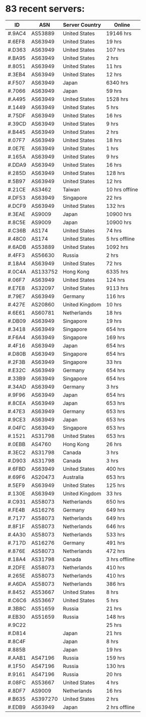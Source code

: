 # 83 recent servers:

| ID | ASN | Server Country | Online |
| ------ | ------ | ------ | ------ |
| #.9AC4 | AS53889 | United States | 19146 hrs |
| #.6EF8 | AS63949 | United States | 19 hrs |
| #.D363 | AS63949 | United States | 107 hrs |
| #.BA95 | AS63949 | United States | 2 hrs |
| #.8051 | AS63949 | United States | 11 hrs |
| #.3EB4 | AS63949 | United States | 12 hrs |
| #.F507 | AS63949 | Japan | 6340 hrs |
| #.7066 | AS63949 | Japan | 59 hrs |
| #.A495 | AS63949 | United States | 1528 hrs |
| #.1449 | AS63949 | United States | 5 hrs |
| #.75DF | AS63949 | United States | 16 hrs |
| #.39CD | AS63949 | United States | 9 hrs |
| #.B445 | AS63949 | United States | 2 hrs |
| #.07F7 | AS63949 | United States | 18 hrs |
| #.0E7E | AS63949 | United States | 1 hrs |
| #.165A | AS63949 | United States | 9 hrs |
| #.DDA9 | AS63949 | United States | 16 hrs |
| #.285D | AS63949 | United States | 128 hrs |
| #.5B97 | AS63949 | United States | 12 hrs |
| #.21CE | AS3462 | Taiwan | 10 hrs offline |
| #.DF53 | AS63949 | Singapore | 22 hrs |
| #.DCF9 | AS63949 | United States | 132 hrs |
| #.3EAE | AS9009 | Japan | 10900 hrs |
| #.8C5E | AS9009 | Japan | 10900 hrs |
| #.C36B | AS174 | United States | 74 hrs |
| #.48C0 | AS174 | United States | 5 hrs offline |
| #.6ADB | AS53889 | United States | 1092 hrs |
| #.4FF3 | AS56630 | Russia | 2 hrs |
| #.18A4 | AS63949 | United States | 72 hrs |
| #.0C4A | AS133752 | Hong Kong | 6335 hrs |
| #.06F7 | AS63949 | United States | 124 hrs |
| #.E7E8 | AS32097 | United States | 9113 hrs |
| #.79E7 | AS63949 | Germany | 116 hrs |
| #.427E | AS20860 | United Kingdom | 10 hrs |
| #.6E61 | AS60781 | Netherlands | 18 hrs |
| #.DB09 | AS63949 | Singapore | 19 hrs |
| #.3418 | AS63949 | Singapore | 654 hrs |
| #.F6A4 | AS63949 | Singapore | 169 hrs |
| #.4F16 | AS63949 | Japan | 654 hrs |
| #.D80B | AS63949 | Singapore | 654 hrs |
| #.2F3B | AS63949 | Singapore | 33 hrs |
| #.E32C | AS63949 | Germany | 654 hrs |
| #.33B9 | AS63949 | Singapore | 654 hrs |
| #.34AD | AS63949 | Germany | 3 hrs |
| #.9F96 | AS63949 | Japan | 654 hrs |
| #.8CEA | AS63949 | Japan | 653 hrs |
| #.47E3 | AS63949 | Germany | 653 hrs |
| #.9CE3 | AS63949 | Japan | 653 hrs |
| #.04FC | AS63949 | Singapore | 653 hrs |
| #.1521 | AS31798 | United States | 653 hrs |
| #.0EBB | AS4760 | Hong Kong | 26 hrs |
| #.3EC2 | AS31798 | Canada | 3 hrs |
| #.D903 | AS31798 | Canada | 3 hrs |
| #.6FBD | AS63949 | United States | 400 hrs |
| #.69F6 | AS20473 | Australia | 653 hrs |
| #.5EF9 | AS63949 | United States | 125 hrs |
| #.130E | AS63949 | United Kingdom | 33 hrs |
| #.C931 | AS58073 | Netherlands | 650 hrs |
| #.FE4B | AS16276 | Germany | 649 hrs |
| #.7177 | AS58073 | Netherlands | 649 hrs |
| #.8F1F | AS58073 | Netherlands | 646 hrs |
| #.4A30 | AS58073 | Netherlands | 533 hrs |
| #.717D | AS16276 | Germany | 491 hrs |
| #.876E | AS58073 | Netherlands | 472 hrs |
| #.18A4 | AS31798 | Canada | 3 hrs offline |
| #.2DFE | AS58073 | Netherlands | 410 hrs |
| #.265E | AS58073 | Netherlands | 410 hrs |
| #.A6DA | AS58073 | Netherlands | 386 hrs |
| #.8452 | AS53667 | United States | 8 hrs |
| #.C6C6 | AS53667 | United States | 5 hrs |
| #.3B8C | AS51659 | Russia | 21 hrs |
| #.EB30 | AS51659 | Russia | 148 hrs |
| #.9C22 |  |  | 25 hrs |
| #.D814 |  | Japan | 21 hrs |
| #.8C4F |  | Japan | 8 hrs |
| #.885B |  | Japan | 19 hrs |
| #.AAB1 | AS47196 | Russia | 159 hrs |
| #.1F50 | AS47196 | Russia | 130 hrs |
| #.9161 | AS47196 | Russia | 20 hrs |
| #.08FC | AS53667 | United States | 4 hrs |
| #.8DF7 | AS9009 | Netherlands | 16 hrs |
| #.B635 | AS397270 | United States | 2 hrs |
| #.EDB9 | AS63949 | Japan | 2 hrs offline |

